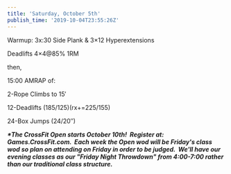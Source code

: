 ```yaml
---
title: 'Saturday, October 5th'
publish_time: '2019-10-04T23:55:26Z'
---
```


Warmup: 3x:30 Side Plank & 3×12 Hyperextensions

Deadlifts 4×4\@85% 1RM

then,

15:00 AMRAP of:

2-Rope Climbs to 15′

12-Deadlifts (185/125)(rx+=225/155)

24-Box Jumps (24/20″)

***\*The CrossFit Open starts October 10th!  Register at:
Games.CrossFit.com.  Each week the Open wod will be Friday's class wod
so plan on attending on Friday in order to be judged.  We'll have our
evening classes as our "Friday Night Throwdown" from 4:00-7:00 rather
than our traditional class structure.***

